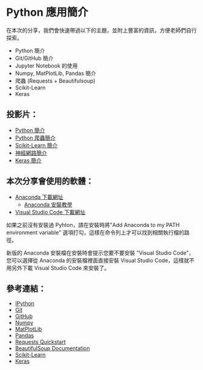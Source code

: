 # Python 應用簡介

在本次的分享，我們會快速帶過以下的主題，並附上豐富的資訊，方便老師們自行探索。

* Python 簡介
* Git/GitHub 簡介
* Jupyter Notebook 的使用 
* Numpy, MatPlotLib, Pandas 簡介
* 爬蟲 (Requests + Beautifulsoup)
* Scikit-Learn
* Keras

## 投影片：

* [Python 簡介](https://bit.ly/2kyApiy)
* [Python 爬蟲簡介](https://bit.ly/2LEaGBj)
* [Scikit-Learn 簡介](https://bit.ly/2sjo2dF)
* [神經網路簡介](https://ppt.cc/fSPcjx)
* [Keras 簡介](https://bit.ly/2ITViiw)

## 本次分享會使用的軟體：

* [Anaconda 下載網址](https://www.anaconda.com/download/)
  * [Anaconda 安裝教學](https://goo.gl/68rgcv)
* [Visual Studio Code 下載網址](https://code.visualstudio.com/)

如果之前沒有安裝過 Pyhton，請在安裝時將"Add Anaconda to my PATH environment variable" 選項打勾，這樣在命令列上才可以找到相關執行檔的路徑。

新版的 Anaconda 安裝檔在安裝時會提示您要不要安裝 "Visual Studio Code"，您可以選擇從 Anaconda 的安裝檔裡面直接安裝 Visual Studio Code，這樣就不用另外下載 Visual Studio Code 來安裝了。


## 參考連結：

* [IPython](https://ipython.org/)
* [Git](https://git-scm.com/)
* [GitHub](https://github.com/)
* [Numpy](http://www.numpy.org/)
* [MatPlotLib](https://matplotlib.org/)
* [Pandas](https://pandas.pydata.org/)
* [Requests Quickstart](http://docs.python-requests.org/en/master/user/quickstart/)
* [BeautifulSoup Documentation](https://www.crummy.com/software/BeautifulSoup/bs4/doc/)
* [Scikit-Learn](http://scikit-learn.org/stable/)
* [Keras](https://keras.io/)